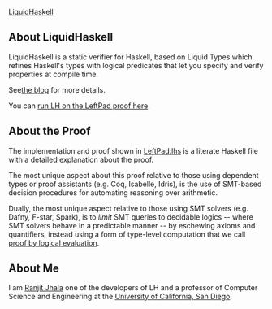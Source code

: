 [LiquidHaskell](https://ucsd-progsys.github.io/liquidhaskell-blog/)

## About LiquidHaskell

LiquidHaskell is a static verifier for Haskell, based on Liquid Types which
refines Haskell's types with logical predicates that let you specify and 
verify properties at compile time. 

See[the blog](https://ucsd-progsys.github.io/liquidhaskell-blog/) for more details.

You can [run LH on the LeftPad proof here](http://goto.ucsd.edu:8090/index.html#?demo=LeftPad.hs).

## About the Proof

The implementation and proof shown in  [LeftPad.lhs](LeftPad.lhs) 
is a literate Haskell file with a detailed explanation about the proof. 

The most unique aspect about this proof relative to those using dependent 
types or proof assistants (e.g. Coq, Isabelle, Idris), is the use of 
SMT-based decision procedures for automating reasoning over arithmetic.

Dually, the most unique aspect relative to those using SMT solvers 
(e.g. Dafny, F-star, Spark), is to _limit_ SMT queries to decidable 
logics -- where SMT solvers behave in a predictable manner --  by 
eschewing axioms and quantifiers, instead using a form of type-level computation 
that we call [proof by logical evaluation](https://arxiv.org/pdf/1711.03842).

## About Me 

I am [Ranjit Jhala](https://twitter.com/RanjitJhala) one of the 
developers of LH and a professor of Computer Science and Engineering 
at the [University of California, San Diego](http://ranjitjhala.github.io/).

